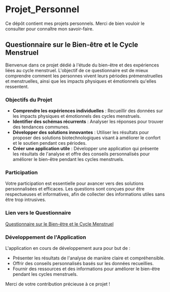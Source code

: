 # Projet_Personnel

Ce dépôt contient mes projets personnels. Merci de bien vouloir le consulter pour connaître mon savoir-faire.

## Questionnaire sur le Bien-être et le Cycle Menstruel

Bienvenue dans ce projet dédié à l'étude du bien-être et des expériences liées au cycle menstruel. L'objectif de ce questionnaire est de mieux comprendre comment les personnes vivent leurs périodes prémenstruelles et menstruelles, ainsi que les impacts physiques et émotionnels qu'elles ressentent.

### Objectifs du Projet

- **Comprendre les expériences individuelles** : Recueillir des données sur les impacts physiques et émotionnels des cycles menstruels.
- **Identifier des schémas récurrents** : Analyser les réponses pour trouver des tendances communes.
- **Développer des solutions innovantes** : Utiliser les résultats pour proposer des solutions biotechnologiques visant à améliorer le confort et le soutien pendant ces périodes.
- **Créer une application utile** : Développer une application qui présente les résultats de l'analyse et offre des conseils personnalisés pour améliorer le bien-être pendant les cycles menstruels.

### Participation

Votre participation est essentielle pour avancer vers des solutions personnalisées et efficaces. Les questions sont conçues pour être respectueuses et informatives, afin de collecter des informations utiles sans être trop intrusives.

### Lien vers le Questionnaire

[Questionnaire sur le Bien-être et le Cycle Menstruel](https://forms.gle/y6bnzair4KfjuLF77)

### Développement de l'Application

L'application en cours de développement aura pour but de :
- Présenter les résultats de l'analyse de manière claire et compréhensible.
- Offrir des conseils personnalisés basés sur les données recueillies.
- Fournir des ressources et des informations pour améliorer le bien-être pendant les cycles menstruels.

Merci de votre contribution précieuse à ce projet !
